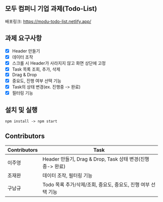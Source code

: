 ## 모두 컴퍼니 기업 과제(Todo-List)
배포링크: https://modu-todo-list.netlify.app/

## 과제 요구사항
- [x] Header 만들기
- [x] 데이터 조작
- [x] 스크롤 시 Header가 사라지지 않고 화면 상단에 고정
- [x] Task 목록 조회, 추가, 삭제
- [x] Drag & Drop 
- [x] 중요도, 진행 여부 선택 기능
- [x] Task의 상태 변경(ex. 진행중 -> 완료)
- [x] 필터링 기능

## 설치 및 실행
`npm install -> npm start` 

## Contributors
| Contributors | Task                               |
| ----------- | ---------------------------------- |
| 이주영      | Header 만들기, Drag & Drop, Task 상태 변경(진행중-> 완료) |
| 조재완      | 데이터 조작, 필터링 기능 |
| 구남규      | Todo 목록 추가/삭제/조회, 중요도, 중요도, 진행 여부 선택 기능 |


